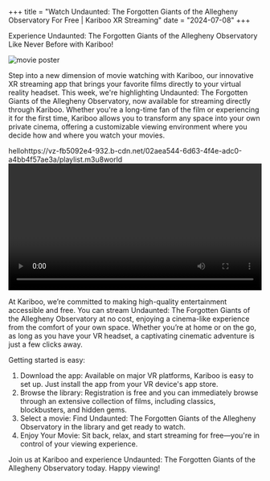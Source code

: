 +++
title = "Watch Undaunted: The Forgotten Giants of the Allegheny Observatory For Free | Kariboo XR Streaming"
date = "2024-07-08"
+++
<script src="https://cdn.jsdelivr.net/npm/hls.js@latest"></script>

Experience Undaunted: The Forgotten Giants of the Allegheny Observatory Like Never Before with Kariboo!

<img src="https://filmhub-poster-server.b-cdn.net/0004-6352_undaunted_the_forgotten_giants_of_the_allegheny_observatory_16x9.jpg" alt="movie poster" loading="lazy">

Step into a new dimension of movie watching with Kariboo, our innovative XR streaming app that brings your favorite films directly to your virtual reality headset. This week, we're highlighting Undaunted: The Forgotten Giants of the Allegheny Observatory, now available for streaming directly through Kariboo. Whether you're a long-time fan of the film or experiencing it for the first time, Kariboo allows you to transform any space into your own private cinema, offering a customizable viewing environment where you decide how and where you watch your movies.

hellohttps://vz-fb5092e4-932.b-cdn.net/02aea544-6d63-4f4e-adc0-a4bb4f57ae3a/playlist.m3u8world
<video id="video" width="100%" controls></video>

At Kariboo, we’re committed to making high-quality entertainment accessible and free. You can stream Undaunted: The Forgotten Giants of the Allegheny Observatory at no cost, enjoying a cinema-like experience from the comfort of your own space. Whether you’re at home or on the go, as long as you have your VR headset, a captivating cinematic adventure is just a few clicks away.

Getting started is easy:

1. Download the app: Available on major VR platforms, Kariboo is easy to set up. Just install the app from your VR device's app store.
2. Browse the library: Registration is free and you can immediately browse through an extensive collection of films, including classics, blockbusters, and hidden gems.
3. Select a movie: Find Undaunted: The Forgotten Giants of the Allegheny Observatory in the library and get ready to watch.
4. Enjoy Your Movie: Sit back, relax, and start streaming for free—you're in control of your viewing experience.

Join us at Kariboo and experience Undaunted: The Forgotten Giants of the Allegheny Observatory today. Happy viewing!

  
<script>
  var video = document.getElementById('video');
  if(Hls.isSupported()) {
    var hls = new Hls();
    hls.loadSource('https://vz-fb5092e4-932.b-cdn.net/02aea544-6d63-4f4e-adc0-a4bb4f57ae3a/playlist.m3u8');
    hls.attachMedia(video);
    hls.on(Hls.Events.MANIFEST_PARSED,function() {
      video.play();
  });
 }
 // hls.js is not supported on platforms that do not have Media Source Extensions (MSE) enabled.
 // When the browser has built-in HLS support (check using `canPlayType`), we can provide an HLS manifest (i.e. .m3u8 URL) directly to the video element throught the `src` property.
 // This is using the built-in support of the plain video element, without using hls.js.
  else if (video.canPlayType('application/vnd.apple.mpegurl')) {
    video.src = 'https://vz-fb5092e4-932.b-cdn.net/02aea544-6d63-4f4e-adc0-a4bb4f57ae3a/playlist.m3u8';
    video.addEventListener('canplay',function() {
      video.play();
    });
  }
</script>
